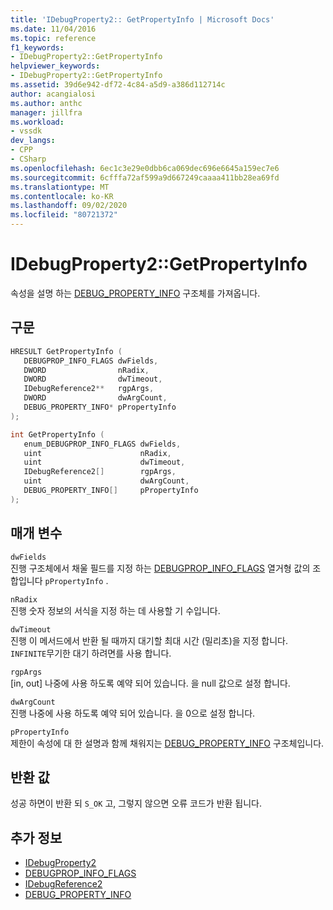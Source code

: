```yaml
---
title: 'IDebugProperty2:: GetPropertyInfo | Microsoft Docs'
ms.date: 11/04/2016
ms.topic: reference
f1_keywords:
- IDebugProperty2::GetPropertyInfo
helpviewer_keywords:
- IDebugProperty2::GetPropertyInfo
ms.assetid: 39d6e942-df72-4c84-a5d9-a386d112714c
author: acangialosi
ms.author: anthc
manager: jillfra
ms.workload:
- vssdk
dev_langs:
- CPP
- CSharp
ms.openlocfilehash: 6ec1c3e29e0dbb6ca069dec696e6645a159ec7e6
ms.sourcegitcommit: 6cfffa72af599a9d667249caaaa411bb28ea69fd
ms.translationtype: MT
ms.contentlocale: ko-KR
ms.lasthandoff: 09/02/2020
ms.locfileid: "80721372"
---
```

# <a name="idebugproperty2getpropertyinfo"></a>IDebugProperty2::GetPropertyInfo
속성을 설명 하는 [DEBUG_PROPERTY_INFO](../../../extensibility/debugger/reference/debug-property-info.md) 구조체를 가져옵니다.

## <a name="syntax"></a>구문

```cpp
HRESULT GetPropertyInfo ( 
   DEBUGPROP_INFO_FLAGS dwFields,
   DWORD                nRadix,
   DWORD                dwTimeout,
   IDebugReference2**   rgpArgs,
   DWORD                dwArgCount,
   DEBUG_PROPERTY_INFO* pPropertyInfo
);
```

```cpp
int GetPropertyInfo ( 
   enum_DEBUGPROP_INFO_FLAGS dwFields,
   uint                      nRadix,
   uint                      dwTimeout,
   IDebugReference2[]        rgpArgs,
   uint                      dwArgCount,
   DEBUG_PROPERTY_INFO[]     pPropertyInfo
);
```

## <a name="parameters"></a>매개 변수
`dwFields`\
진행 구조체에서 채울 필드를 지정 하는 [DEBUGPROP_INFO_FLAGS](../../../extensibility/debugger/reference/debugprop-info-flags.md) 열거형 값의 조합입니다 `pPropertyInfo` .

`nRadix`\
진행 숫자 정보의 서식을 지정 하는 데 사용할 기 수입니다.

`dwTimeout`\
진행 이 메서드에서 반환 될 때까지 대기할 최대 시간 (밀리초)을 지정 합니다. `INFINITE`무기한 대기 하려면를 사용 합니다.

`rgpArgs`\
[in, out] 나중에 사용 하도록 예약 되어 있습니다. 을 null 값으로 설정 합니다.

`dwArgCount`\
진행 나중에 사용 하도록 예약 되어 있습니다. 을 0으로 설정 합니다.

`pPropertyInfo`\
제한이 속성에 대 한 설명과 함께 채워지는 [DEBUG_PROPERTY_INFO](../../../extensibility/debugger/reference/debug-property-info.md) 구조체입니다.

## <a name="return-value"></a>반환 값
 성공 하면이 반환 되 `S_OK` 고, 그렇지 않으면 오류 코드가 반환 됩니다.

## <a name="see-also"></a>추가 정보
- [IDebugProperty2](../../../extensibility/debugger/reference/idebugproperty2.md)
- [DEBUGPROP_INFO_FLAGS](../../../extensibility/debugger/reference/debugprop-info-flags.md)
- [IDebugReference2](../../../extensibility/debugger/reference/idebugreference2.md)
- [DEBUG_PROPERTY_INFO](../../../extensibility/debugger/reference/debug-property-info.md)
